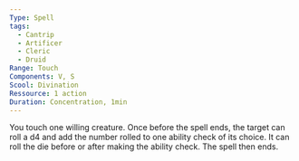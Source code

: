 ```yaml
---
Type: Spell
tags:
  - Cantrip
  - Artificer
  - Cleric
  - Druid
Range: Touch
Components: V, S
Scool: Divination
Ressource: 1 action
Duration: Concentration, 1min
---
```

You touch one willing creature. Once before the spell ends, the target can roll a d4 and add the number rolled to one ability check of its choice. It can roll the die before or after making the ability check. The spell then ends.